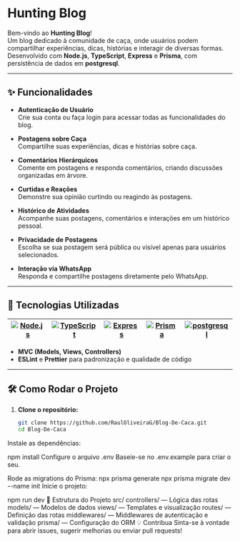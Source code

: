 # Hunting Blog

Bem-vindo ao **Hunting Blog**!  
Um blog dedicado à comunidade de caça, onde usuários podem compartilhar experiências, dicas, histórias e interagir de diversas formas. Desenvolvido com **Node.js**, **TypeScript**, **Express** e **Prisma**, com persistência de dados em **postgresql**.

---

## ✨ Funcionalidades

- **Autenticação de Usuário**  
  Crie sua conta ou faça login para acessar todas as funcionalidades do blog.

- **Postagens sobre Caça**  
  Compartilhe suas experiências, dicas e histórias sobre caça.

- **Comentários Hierárquicos**  
  Comente em postagens e responda comentários, criando discussões organizadas em árvore.

- **Curtidas e Reações**  
  Demonstre sua opinião curtindo ou reagindo às postagens.

- **Histórico de Atividades**  
  Acompanhe suas postagens, comentários e interações em um histórico pessoal.

- **Privacidade de Postagens**  
  Escolha se sua postagem será pública ou visível apenas para usuários selecionados.

- **Interação via WhatsApp**  
  Responda e compartilhe postagens diretamente pelo WhatsApp.

---

## 🚀 Tecnologias Utilizadas

| [![Node.js](https://img.shields.io/badge/Node.js-339933?logo=node.js&logoColor=white)](https://nodejs.org/) | [![TypeScript](https://img.shields.io/badge/TypeScript-3178C6?logo=typescript&logoColor=white)](https://www.typescriptlang.org/) | [![Express](https://img.shields.io/badge/Express-000000?logo=express&logoColor=white)](https://expressjs.com/) | [![Prisma](https://img.shields.io/badge/Prisma-2D3748?logo=prisma&logoColor=white)](https://www.prisma.io/) | [![postgresql](https://img.shields.io/badge/postgresql-4479A1?logo=postgresql&logoColor=white)](https://www.postgresql.com/) |
|---|---|---|---|---|

- **MVC (Models, Views, Controllers)**
- **ESLint** e **Prettier** para padronização e qualidade de código

---

## 🛠️ Como Rodar o Projeto

1. **Clone o repositório:**
   ```bash
   git clone https://github.com/RaulOliveiraG/Blog-De-Caca.git
   cd Blog-De-Caca
Instale as dependências:

npm install
Configure o arquivo .env
Baseie-se no .env.example para criar o seu.

Rode as migrations do Prisma:
npx prisma generate
npx prisma migrate dev --name init
Inicie o projeto:

npm run dev
📁 Estrutura do Projeto
src/
controllers/ — Lógica das rotas
models/ — Modelos de dados
views/ — Templates e visualização
routes/ — Definição das rotas
middlewares/ — Middlewares de autenticação e validação
prisma/ — Configuração do ORM
💡 Contribua
Sinta-se à vontade para abrir issues, sugerir melhorias ou enviar pull requests!
